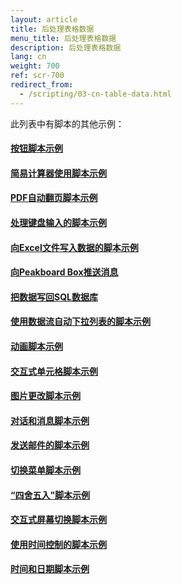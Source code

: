 ```yaml
---
layout: article
title: 后处理表格数据
menu_title: 后处理表格数据
description: 后处理表格数据
lang: cn
weight: 700
ref: scr-700
redirect_from:
  - /scripting/03-cn-table-data.html
---
```


此列表中有脚本的其他示例：

#### [按钮脚本示例](https://templates.peakboard.com/Script-Example-With-Button/cn)

#### [简易计算器使用脚本示例](https://templates.peakboard.com/Script-Example-Using-Calculator/cn)

#### [PDF自动翻页脚本示例](https://templates.peakboard.com/Script-Example-PDF-Page-Change/cn)

#### [处理键盘输入的脚本示例](https://templates.peakboard.com/Script-Example-Processing-Keyboard-Entries/cn)

#### [向Excel文件写入数据的脚本示例](https://templates.peakboard.com/Script-Example-Writing-To-Excel/cn)

#### [向Peakboard Box推送消息](https://templates.peakboard.com/Script-Send-Push-Messages-To-Peakboard/cn)

#### [把数据写回SQL数据库](https://templates.peakboard.com/Script-Writing-To-SQL-Database/cn)

#### [使用数据流自动下拉列表的脚本示例](https://templates.peakboard.com/Script-Auto-Scroll-List/cn)

#### [动画脚本示例](https://templates.peakboard.com/Script-Example-With-Animations/cn)

#### [交互式单元格脚本示例](https://templates.peakboard.com/Script-Example-Interactive-Table-Cells/cn)

#### [图片更改脚本示例](https://templates.peakboard.com/Script-Example-Image-Change/cn)

#### [对话和消息脚本示例](https://templates.peakboard.com/Script-Example-Dialogs-And-Messages/cn)

#### [发送邮件的脚本示例](https://templates.peakboard.com/Script-Example-Sending-Emails/cn)

#### [切换菜单脚本示例](https://templates.peakboard.com/Script-Example-Navigation-Menu/cn)

#### [“四舍五入”脚本示例](https://templates.peakboard.com/Script-Example-Rounding-Numbers/cn)

#### [交互式屏幕切换脚本示例](https://templates.peakboard.com/Script-Example-Interactive-Screen-Change/cn)

#### [使用时间控制的脚本示例](https://templates.peakboard.com/Script-Example-Working-With-Time-Controlled-Script/cn)

#### [时间和日期脚本示例](https://templates.peakboard.com/Script-Example-Working-With-Time-And-Date/cn)
